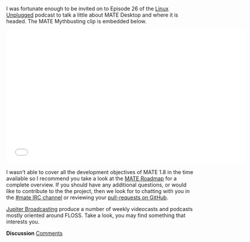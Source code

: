 <!-- 
.. link: 
.. description: 
.. tags: News,draft
.. date: 2014/02/05 00:17:32
.. title: MATE Desktop Mythbusting
.. slug: 2014-02-05-mate-desktop-mythbusting
.. author: Martin Wimpress
-->

I was fortunate enough to be invited on to Episode 26 of the [Linux 
Unplugged](http://www.jupiterbroadcasting.com/show/linuxun/) podcast to talk a 
little about MATE Desktop and where it is headed. The MATE Mythbusting clip is
embedded below.

<iframe width="640" height="360" src="//www.youtube.com/embed/sRNK9QnnvCo?start=603" frameborder="0" allowfullscreen></iframe>

I wasn't able to cover all the development objectives of MATE 1.8 in the time 
available so I recommend you take a look at the [MATE Roadmap](http://wiki.mate-desktop.org/roadmap)
for a complete overview. If you should have any additional questions, or would
like to contribute to the the project, then we look for to chatting with you 
in the [#mate IRC channel](https://webchat.freenode.net/?channels=#mate) or 
reviewing your [pull-requests on GitHub](https://github.com/mate-desktop). 

[Jupiter Broadcasting](http://www.jupiterbroadcasting.com) produce a number of 
weekly videocasts and podcasts mostly oriented around FLOSS. Take a look, you 
may find something that interests you.

<div class="alert alert-success">
<strong>Discussion</strong> <a href="http://forums.mate-desktop.org/viewtopic.php?f=20&t=2917" class="alert-link">Comments</a>
</div>
